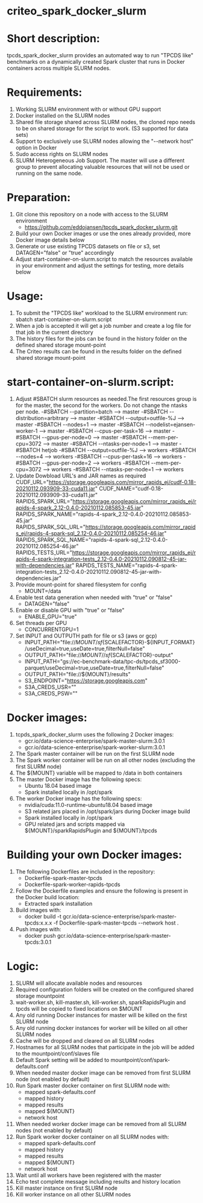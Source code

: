 # criteo_spark_docker_slurm

# Short description:
tpcds_spark_docker_slurm provides an automated way to run "TPCDS like" benchmarks on a dynamically created Spark cluster that runs in Docker containers 
across multiple SLURM nodes.

# Requirements:
1) Working SLURM environment with or without GPU support
2) Docker installed on the SLURM nodes
3) Shared file storage shared across SLURM nodes, the cloned repo needs to be on shared storage for the script to work. (S3 supported for data sets)
4) Support to exclusively use SLURM nodes allowing the "--network host" option in Docker
5) Sudo access rights on SLURM nodes
6) SLURM Heterogeneous Job Support. The master will use a different group to prevent allocating valuable resources that will not be used or running on the same node.

# Preparation:
1) Git clone this repository on a node with access to the SLURM environment
      - https://github.com/eddojansen/tpcds_spark_docker_slurm.git
2) Build your own Docker images or use the ones already provided, more Docker image details below
3) Generate or use existing TPCDS datasets on file or s3, set DATAGEN="false" or "true" accordingly 
4) Adjust start-container-on-slurm.script to match the resources available in your environment 
  and adjust the settings for testing, more details below

# Usage:
1) To submit the "TPCDS like" workload to the SLURM environment run: sbatch start-container-on-slurm.script
2) When a job is accepted it will get a job number and create a log file for that job in the current directory
3) The history files for the jobs can be found in the history folder on the defined shared storage mount-point
4) The Criteo results can be found in the results folder on the defined shared storage mount-point

# start-container-on-slurm.script:
1) Adjust #SBATCH slurm resources as needed.The first resources group is for the master, the second for the workers. Do not change the ntasks per node.
-#SBATCH --partition=batch --> master
-#SBATCH --distribution=arbitrary --> master
-#SBATCH --output=outfile-%J --> master
-#SBATCH --nodes=1 --> master
-#SBATCH --nodelist=ejansen-worker-1 --> master
-#SBATCH --cpus-per-task=16 --> master
-#SBATCH --gpus-per-node=0 --> master
-#SBATCH --mem-per-cpu=3072 --> master
-#SBATCH --ntasks-per-node=1 --> master
-#SBATCH hetjob
-#SBATCH --output=outfile-%J --> workers
-#SBATCH --nodes=4 --> workers
-#SBATCH --cpus-per-task=16 --> workers
-#SBATCH --gpus-per-node=2 --> workers
-#SBATCH --mem-per-cpu=3072 --> workers
-#SBATCH --ntasks-per-node=1 --> workers
2) Update Dowbload URL's and JAR names as required
CUDF_URL="https://storage.googleapis.com/mirror_rapids_ej/cudf-0.18-20210112.093909-33-cuda11.jar"
CUDF_NAME="cudf-0.18-20210112.093909-33-cuda11.jar"
RAPIDS_SPARK_URL="https://storage.googleapis.com/mirror_rapids_ej/rapids-4-spark_2.12-0.4.0-20210112.085853-45.jar"
RAPIDS_SPARK_NAME="rapids-4-spark_2.12-0.4.0-20210112.085853-45.jar"
RAPIDS_SPARK_SQL_URL="https://storage.googleapis.com/mirror_rapids_ej/rapids-4-spark-sql_2.12-0.4.0-20210112.085254-46.jar"
RAPIDS_SPARK_SQL_NAME="rapids-4-spark-sql_2.12-0.4.0-20210112.085254-46.jar"
RAPIDS_TESTS_URL="https://storage.googleapis.com/mirror_rapids_ej/rapids-4-spark-integration-tests_2.12-0.4.0-20210112.090812-45-jar-with-dependencies.jar"
RAPIDS_TESTS_NAME="rapids-4-spark-integration-tests_2.12-0.4.0-20210112.090812-45-jar-with-dependencies.jar"
3) Provide mount-point for shared filesystem for config
      -	MOUNT=/data
3) Enable test data generation when needed with "true" or "false"
      - DATAGEN="false"
4) Enable or disable GPU with "true" or "false"
      - ENABLE_GPU="true"
5) Set threads per GPU
      - CONCURRENTGPU=1
6) Set INPUT and OUTPUTH path for file or s3 (aws or gcp)
      - INPUT_PATH="file://${MOUNT}/sf${SCALEFACTOR}-${INPUT_FORMAT}/useDecimal=true,useDate=true,filterNull=false"
      - OUTPUT_PATH="file://${MOUNT}//sf${SCALEFACTOR}-output"
      - INPUT_PATH="gs://ec-benchmark-data/tpc-ds/tpcds_sf3000-parquet/useDecimal=true,useDate=true,filterNull=false"
      - OUTPUT_PATH="file://${MOUNT}/results"
      - S3_ENDPOINT="https://storage.googleapis.com"
      - S3A_CREDS_USR=""
      - S3A_CREDS_PSW=""
# Docker images:
1) tcpds_spark_docker_slurm uses the following 2 Docker images:  
      - gcr.io/data-science-enterprise/spark-master-slurm:3.0.1
      - gcr.io/data-science-enterprise/spark-worker-slurm:3.0.1
2) The Spark master container will be run on the first SLURM node
3) The Spark worker container will be run on all other nodes (excluding the first SLURM node)
4) The ${MOUNT} variable will be mapped to /data in both containers
5) The master Docker image has the following specs:
      - Ubuntu 18.04 based image
      - Spark installed locally in /opt/spark
6) The worker Docker image has the following specs:
      - nvidia/cuda:11.0-runtime-ubuntu18.04 based image
      - S3 related jars placed in /opt/spark/jars during Docker image build
      - Spark installed locally in /opt/spark
      - GPU related jars and scripts mapped via ${MOUNT}/sparkRapidsPlugin and ${MOUNT}/tpcds

# Building your own Docker images:
1) The following Dockerfiles are included in the repository:
      - Dockerfile-spark-master-tpcds
      - Dockerfile-spark-worker-rapids-tpcds
2) Follow the Dockerfile examples and ensure the following is present in the Docker build location:
      - Extracted spark installation
3) Build images with:
      - docker build -t gcr.io/data-science-enterprise/spark-master-tpcds:x.x.x -f Dockerfile-spark-master-tpcds --network host .
4) Push images with:
      - docker push gcr.io/data-science-enterprise/spark-master-tpcds:3.0.1

# Logic:
1) SLURM will allocate available nodes and resources
2) Required configuration folders will be created on the configured shared storage mountpoint
3) wait-worker.sh, kill-master.sh, kill-worker.sh, sparkRapidsPlugin and tpcds will be copied to fixed locations on $MOUNT
4) Any old running Docker instances for master will be killed on the first SLURM node
5) Any old running docker instances for worker will be killed on all other SLURM nodes
6) Cache will be dropped and cleared on all SLURM nodes
7) Hostnames for all SLURM nodes that participate in the job will be added to the mountpoint/conf/slaves file
8) Default Spark setting will be added to mountpoint/conf/spark-defaults.conf
9) When needed master docker image can be removed from first SLURM node (not enabled by default)
10) Run Spark master docker container on first SLURM node with:
      - mapped spark-defaults.conf
      - mapped history
      - mapped results
      - mapped ${MOUNT}
      - network host
11) When needed worker docker image can be removed from all SLURM nodes (not enabled by default)
12) Run Spark worker docker container on all SLURM nodes with:
      - mapped spark-defaults.conf
      - mapped history
      - mapped results
      - mapped ${MOUNT}
      - network host
13) Wait until all workers have been registered with the master
16) Echo test complete message including results and history location
17) Kill master instance on first SLURM node
18) Kill worker instance on all other SLURM nodes

